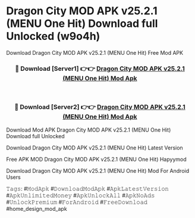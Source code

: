 # Dragon City MOD APK v25.2.1 (MENU One Hit) Download full Unlocked (w9o4h)
Download Dragon City MOD APK v25.2.1 (MENU One Hit) Free Mod APK

<div align="center">
<h3>🔴 Download [Server1] 👉👉 <a href="https://apkcomod.com?title=Dragon_City_MOD_APK_v25.2.1_(MENU_One_Hit)">Dragon City MOD APK v25.2.1 (MENU One Hit) Mod Apk</a></h3><br>

<h3>🔴 Download [Server2] 👉👉 <a href="https://apkcomod.com?title=Dragon_City_MOD_APK_v25.2.1_(MENU_One_Hit)">Dragon City MOD APK v25.2.1 (MENU One Hit) Mod Apk</a></h3>
</div>


Download Mod APK Dragon City MOD APK v25.2.1 (MENU One Hit) Download full Unlocked

Download Dragon City MOD APK v25.2.1 (MENU One Hit) Latest Version

Free APK MOD Dragon City MOD APK v25.2.1 (MENU One Hit) Hapyymod

Download Dragon City MOD APK v25.2.1 (MENU One Hit) Mod For Android Users

𝚃𝚊𝚐𝚜: #𝙼𝚘𝚍𝙰𝚙𝚔 #𝙳𝚘𝚠𝚗𝚕𝚘𝚊𝚍𝙼𝚘𝚍𝙰𝚙𝚔 #𝙰𝚙𝚔𝙻𝚊𝚝𝚎𝚜𝚝𝚅𝚎𝚛𝚜𝚒𝚘𝚗 #𝙰𝚙𝚔𝚄𝚗𝚕𝚒𝚖𝚒𝚝𝚎𝚍𝙼𝚘𝚗𝚎𝚢 #𝙰𝚙𝚔𝚄𝚗𝚕𝚘𝚌𝚔𝙰𝚕𝚕 #𝙰𝚙𝚔𝙽𝚘𝙰𝚍𝚜 #𝚄𝚗𝚕𝚘𝚌𝚔𝙿𝚛𝚎𝚖𝚒𝚞𝚖 #𝙵𝚘𝚛𝙰𝚗𝚍𝚛𝚘𝚒𝚍 #𝙵𝚛𝚎𝚎𝙳𝚘𝚠𝚗𝚕𝚘𝚊𝚍 #home_design_mod_apk